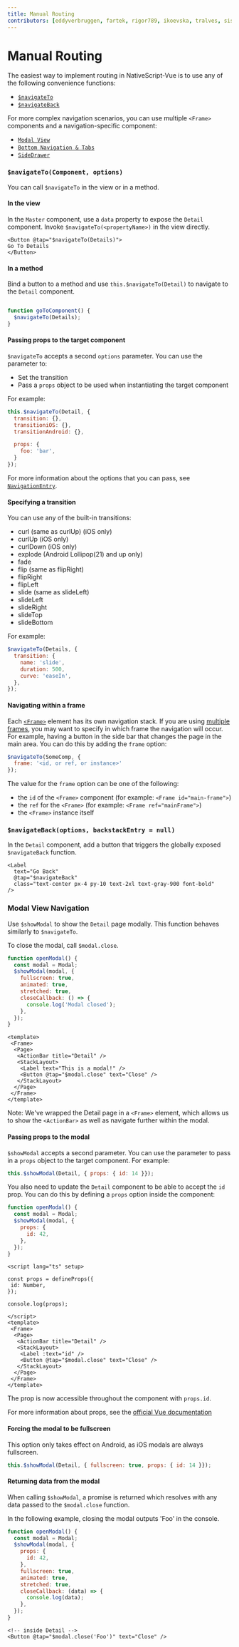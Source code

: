 ```yaml
---
title: Manual Routing
contributors: [eddyverbruggen, fartek, rigor789, ikoevska, tralves, sis0k0]
---
```

# Manual Routing

The easiest way to implement routing in NativeScript-Vue is to use any of the following convenience functions:

* [`$navigateTo`](#navigatetocomponent-options)
* [`$navigateBack`](#navigatebackoptions-backstackentry--null)

For more complex navigation scenarios, you can use multiple `<Frame>` components and a navigation-specific component:

* [`Modal View`](#modal-view-navigation)
* [`Bottom Navigation & Tabs`](#bottomnavigation-and-tabs-navigation)
* [`SideDrawer`](#sidedrawer-navigation)

### `$navigateTo(Component, options)`

You can call `$navigateTo` in the view or in a method.

#### In the view

In the `Master` component, use a `data` property to expose the `Detail` component. Invoke `$navigateTo(<propertyName>)` in the view directly.

```Vue
<Button @tap="$navigateTo(Details)">
Go To Details
</Button>
```

#### In a method

Bind a button to a method and use `this.$navigateTo(Detail)` to navigate to the `Detail` component.

```JavaScript

function goToComponent() {
  $navigateTo(Details);
}

```

#### Passing props to the target component

`$navigateTo` accepts a second `options` parameter. You can use the parameter to:

* Set the transition 
* Pass a `props` object to be used when instantiating the target component 

For example:

```JavaScript
this.$navigateTo(Detail, {
  transition: {},
  transitioniOS: {},
  transitionAndroid: {},

  props: {
    foo: 'bar',
  }
});
```

For more information about the options that you can pass, see [`NavigationEntry`](https://docs.nativescript.org/api/interface/NavigationEntry).

#### Specifying a transition

You can use any of the built-in transitions:

- curl (same as curlUp) (iOS only)
- curlUp (iOS only)
- curlDown (iOS only)
- explode (Android Lollipop(21) and up only)
- fade
- flip (same as flipRight)
- flipRight
- flipLeft
- slide (same as slideLeft)
- slideLeft
- slideRight
- slideTop
- slideBottom

For example:

```JavaScript
$navigateTo(Details, {
  transition: {
    name: 'slide',
    duration: 500,
    curve: 'easeIn',
  },
});
```


#### Navigating within a frame

Each [`<Frame>`](/en/docs/elements/components/frame) element has its own navigation stack. If you are using [multiple frames](/en/docs/elements/components/frame#multiple-frames), you may want to specify in which frame the navigation will occur. For example, having a button in the side bar that changes the page in the main area. You can do this by adding the `frame` option:

```JavaScript
$navigateTo(SomeComp, {
  frame: '<id, or ref, or instance>'
});
```

The value for the `frame` option can be one of the following:
* the `id` of the `<Frame>` component (for example: `<Frame id="main-frame">`)
* the `ref` for the `<Frame>` (for example: `<Frame ref="mainFrame">`)
* the `<Frame>` instance itself

### `$navigateBack(options, backstackEntry = null)`

In the `Detail` component, add a button that triggers the globally exposed `$navigateBack` function.

```Vue
<Label
  text="Go Back"
  @tap="$navigateBack"
  class="text-center px-4 py-10 text-2xl text-gray-900 font-bold"
/>
```

### Modal View Navigation

Use `$showModal` to show the `Detail` page modally. This function behaves similarly to `$navigateTo`.

To close the modal, call `$modal.close`.

```Javascript
function openModal() {
  const modal = Modal;
  $showModal(modal, {
    fullscreen: true,
    animated: true,
    stretched: true,
    closeCallback: () => {
      console.log('Modal closed');
    },
  });
}
```

```Vue
<template>
 <Frame>
  <Page>
   <ActionBar title="Detail" />
   <StackLayout>
    <Label text="This is a modal!" />
    <Button @tap="$modal.close" text="Close" />
   </StackLayout>
  </Page>
 </Frame>
</template>
```

Note: We've wrapped the Detail page in a `<Frame>` element, which allows us to show the `<ActionBar>` as well as navigate further within the modal.

#### Passing props to the modal

`$showModal` accepts a second parameter. You can use the parameter to pass in a `props` object to the target component. For example:

```JavaScript
this.$showModal(Detail, { props: { id: 14 }});
```

You also need to update the `Detail` component to be able to accept the `id` prop. You can do this by defining a `props` option inside the component:

```Javascript
function openModal() {
  const modal = Modal;
  $showModal(modal, {
    props: {
      id: 42,
    },
  });
}
```

```Vue
<script lang="ts" setup>

const props = defineProps({
 id: Number,
});

console.log(props);

</script>
<template>
 <Frame>
  <Page>
   <ActionBar title="Detail" />
   <StackLayout>
    <Label :text="id" />
    <Button @tap="$modal.close" text="Close" />
   </StackLayout>
  </Page>
 </Frame>
</template>
```

The prop is now accessible throughout the component with `props.id`.

For more information about props, see the [official Vue documentation](https://vuejs.org/guide/components/props.html)

#### Forcing the modal to be fullscreen

This option only takes effect on Android, as iOS modals are always fullscreen.

```JavaScript
this.$showModal(Detail, { fullscreen: true, props: { id: 14 }});
```

#### Returning data from the modal

When calling `$showModal`, a promise is returned which resolves with any data passed to the `$modal.close` function.

In the following example, closing the modal outputs 'Foo' in the console.

```JavaScript
function openModal() {
  const modal = Modal;
  $showModal(modal, {
    props: {
      id: 42,
    },
    fullscreen: true,
    animated: true,
    stretched: true,
    closeCallback: (data) => {
      console.log(data);
    },
  });
}
```

```Vue
<!-- inside Detail -->
<Button @tap="$modal.close('Foo')" text="Close" />
```

<!--
### SideDrawer Navigation

We've built `<MultiDrawer>` to allow showing multiple drawers on the screen from all sides. Refer to the docs in the project github page: https://github.com/nativescript-vue/nativescript-vue-multi-drawer

Another option is the `<RadSideDrawer>` component. For more information, refer to the [dedicated article](https://v7.docs.nativescript.org/vuejs/ns-ui/SideDrawer/getting-started).

To create a new application with `<RadSideDrawer>` run:

```bash
ns create myDrawerApp --template @nativescript/template-drawer-navigation-vue
```
-->